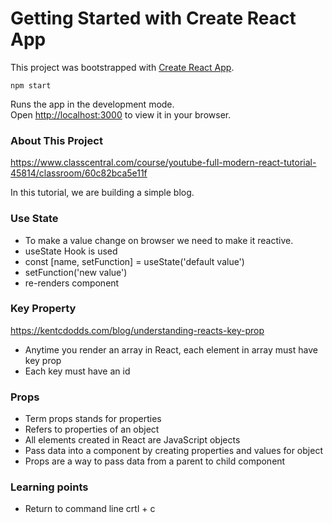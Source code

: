 # Getting Started with Create React App

This project was bootstrapped with [Create React App](https://github.com/facebook/create-react-app).

`npm start`

Runs the app in the development mode.\
Open [http://localhost:3000](http://localhost:3000) to view it in your browser.

### About This Project 
https://www.classcentral.com/course/youtube-full-modern-react-tutorial-45814/classroom/60c82bca5e11f

In this tutorial, we are building a simple blog.

### Use State 
- To make a value change on browser we need to make it reactive.
- useState Hook is used 
- const [name, setFunction] = useState('default value')
- setFunction('new value')
- re-renders component 

### Key Property
https://kentcdodds.com/blog/understanding-reacts-key-prop
- Anytime you render an array in React, each element in array must have key prop 
- Each key must have an id 

### Props
- Term props stands for properties 
- Refers to properties of an object 
- All elements created in React are JavaScript objects 
- Pass data into a component by creating properties and values for object 
- Props are a way to pass data from a parent to child component

### Learning points 
- Return to command line crtl + c


